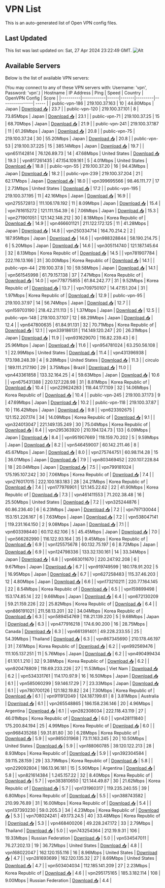 # VPN List

This is an auto-generated list of Open VPN config files.

## Last Updated

This list was last updated on: Sat, 27 Apr 2024 23:22:49 GMT.
![Alt](https://repobeats.axiom.co/api/embed/186b98318ef1479477931607c1ad7d823f12451f.svg "Repobeats analytics image")

## Available Servers

Below is the list of available VPN servers:

(You may connect to any of these VPN servers with: Username: 'vpn', Password: 'vpn'.)
| Hostname | IP Address | Ping | Speed | Country | OpenVPN Config | Score |
|----------|------------|------|-------|---------|----------------| ----- |
| public-vpn-186 | 219.100.37.163 | 10 | 44.80Mbps | Japan | [Download 📥](./configs/server_0_JP.ovpn) | 23.7 |
| public-vpn-120 | 219.100.37.101 | 8 | 73.85Mbps | Japan | [Download 📥](./configs/server_1_JP.ovpn) | 23.1 |
| public-vpn-71 | 219.100.37.25 | 15 | 68.70Mbps | Japan | [Download 📥](./configs/server_2_JP.ovpn) | 21.9 |
| public-vpn-241 | 219.100.37.187 | 11 | 61.26Mbps | Japan | [Download 📥](./configs/server_3_JP.ovpn) | 20.8 |
| public-vpn-75 | 219.100.37.24 | 30 | 55.20Mbps | Japan | [Download 📥](./configs/server_4_JP.ovpn) | 20.8 |
| public-vpn-53 | 219.100.37.225 | 15 | 385.14Mbps | Japan | [Download 📥](./configs/server_5_JP.ovpn) | 19.7 |
| vpn651142814 | 76.126.89.73 | 14 | 47.68Mbps | United States | [Download 📥](./configs/server_6_US.ovpn) | 19.3 |
| vpn817261435 | 47.154.109.161 | 5 | 4.01Mbps | United States | [Download 📥](./configs/server_7_US.ovpn) | 18.8 |
| public-vpn-55 | 219.100.37.20 | 16 | 94.43Mbps | Japan | [Download 📥](./configs/server_8_JP.ovpn) | 18.2 |
| public-vpn-239 | 219.100.37.204 | 21 | 62.17Mbps | Japan | [Download 📥](./configs/server_9_JP.ovpn) | 18.0 |
| vpn399695566 | 98.46.111.77 | 17 | 2.73Mbps | United States | [Download 📥](./configs/server_10_US.ovpn) | 17.2 |
| public-vpn-195 | 219.100.37.195 | 11 | 42.16Mbps | Japan | [Download 📥](./configs/server_11_JP.ovpn) | 16.9 |
| vpn275572813 | 111.106.178.192 | 11 | 8.09Mbps | Japan | [Download 📥](./configs/server_12_JP.ovpn) | 15.4 |
| vpn781615272 | 121.111.154.39 | 6 | 7.06Mbps | Japan | [Download 📥](./configs/server_13_JP.ovpn) | 15.3 |
| vpn271901051 | 121.142.148.212 | 30 | 8.18Mbps | Korea Republic of | [Download 📥](./configs/server_14_KR.ovpn) | 14.9 |
| vpn466601121 | 211.122.172.125 | 11 | 41.28Mbps | Japan | [Download 📥](./configs/server_15_JP.ovpn) | 14.8 |
| vpn250334714 | 164.70.214.2 | 2 | 187.95Mbps | Japan | [Download 📥](./configs/server_16_JP.ovpn) | 14.6 |
| vpn988328844 | 58.190.214.75 | 6 | 5.20Mbps | Japan | [Download 📥](./configs/server_17_JP.ovpn) | 14.6 |
| vpn305114740 | 121.187.145.64 | 32 | 8.13Mbps | Korea Republic of | [Download 📥](./configs/server_18_KR.ovpn) | 14.5 |
| vpn781907784 | 222.116.13.166 | 31 | 30.00Mbps | Korea Republic of | [Download 📥](./configs/server_19_KR.ovpn) | 14.1 |
| public-vpn-44 | 219.100.37.8 | 10 | 59.58Mbps | Japan | [Download 📥](./configs/server_20_JP.ovpn) | 14.1 |
| vpn561545998 | 61.79.157.138 | 37 | 7.47Mbps | Korea Republic of | [Download 📥](./configs/server_21_KR.ovpn) | 14.0 |
| vpn778775855 | 61.84.242.77 | 31 | 9.52Mbps | Korea Republic of | [Download 📥](./configs/server_22_KR.ovpn) | 13.7 |
| vpn709750107 | 14.47.151.204 | 31 | 1.97Mbps | Korea Republic of | [Download 📥](./configs/server_23_KR.ovpn) | 12.9 |
| public-vpn-95 | 219.100.37.97 | 14 | 56.74Mbps | Japan | [Download 📥](./configs/server_24_JP.ovpn) | 12.7 |
| vpn159703190 | 218.42.211.113 | 5 | 1.37Mbps | Japan | [Download 📥](./configs/server_25_JP.ovpn) | 12.5 |
| public-vpn-148 | 219.100.37.107 | 12 | 68.29Mbps | Japan | [Download 📥](./configs/server_26_JP.ovpn) | 12.4 |
| vpn647800635 | 61.84.91.131 | 32 | 70.71Mbps | Korea Republic of | [Download 📥](./configs/server_27_KR.ovpn) | 12.1 |
| vpn339186131 | 114.149.120.247 | 20 | 26.31Mbps | Japan | [Download 📥](./configs/server_28_JP.ovpn) | 11.9 |
| vpn931629070 | 116.82.239.43 | 6 | 25.96Mbps | Japan | [Download 📥](./configs/server_29_JP.ovpn) | 11.6 |
| vpn954781024 | 63.250.56.108 | 1 | 22.99Mbps | United States | [Download 📥](./configs/server_30_US.ovpn) | 11.4 |
| vpn431396938 | 173.198.248.39 | 4 | 9.28Mbps | United States | [Download 📥](./configs/server_31_US.ovpn) | 11.3 |
| circulo | 189.111.217.190 | 29 | 3.75Mbps | Brazil | [Download 📥](./configs/server_32_BR.ovpn) | 11.0 |
| vpn443361858 | 133.32.164.25 | 4 | 59.63Mbps | Japan | [Download 📥](./configs/server_33_JP.ovpn) | 10.6 |
| vpn675431388 | 220.127.228.98 | 31 | 8.81Mbps | Korea Republic of | [Download 📥](./configs/server_34_KR.ovpn) | 10.4 |
| vpn229624283 | 118.44.177.109 | 32 | 14.06Mbps | Korea Republic of | [Download 📥](./configs/server_35_KR.ovpn) | 10.4 |
| public-vpn-245 | 219.100.37.173 | 9 | 47.69Mbps | Japan | [Download 📥](./configs/server_36_JP.ovpn) | 10.2 |
| public-vpn-118 | 219.100.37.87 | 10 | 116.42Mbps | Japan | [Download 📥](./configs/server_37_JP.ovpn) | 9.8 |
| vpn623392675 | 121.152.207.174 | 34 | 14.09Mbps | Korea Republic of | [Download 📥](./configs/server_38_KR.ovpn) | 9.1 |
| vpn324013047 | 221.149.135.249 | 30 | 75.04Mbps | Korea Republic of | [Download 📥](./configs/server_39_KR.ovpn) | 8.4 |
| vpn295363920 | 210.194.124.73 | 133 | 6.09Mbps | Japan | [Download 📥](./configs/server_40_JP.ovpn) | 8.4 |
| vpn951907669 | 118.159.70.202 | 5 | 9.59Mbps | Japan | [Download 📥](./configs/server_41_JP.ovpn) | 8.2 |
| vpn546459007 | 60.142.211.46 | 8 | 45.67Mbps | Japan | [Download 📥](./configs/server_42_JP.ovpn) | 8.0 |
| vpn275744751 | 60.98.114.28 | 15 | 36.01Mbps | Japan | [Download 📥](./configs/server_43_JP.ovpn) | 7.9 |
| vpn803469452 | 220.107.228.84 | 18 | 20.04Mbps | Japan | [Download 📥](./configs/server_44_JP.ovpn) | 7.5 |
| vpn799181024 | 175.195.107.242 | 30 | 7.06Mbps | Korea Republic of | [Download 📥](./configs/server_45_KR.ovpn) | 7.4 |
| vpn276017015 | 222.100.183.183 | 28 | 24.21Mbps | Korea Republic of | [Download 📥](./configs/server_46_KR.ovpn) | 7.4 |
| vpn177976901 | 121.145.22.62 | 22 | 41.90Mbps | Korea Republic of | [Download 📥](./configs/server_47_KR.ovpn) | 7.3 |
| vpn461411553 | 71.202.38.48 | 16 | 25.50Mbps | United States | [Download 📥](./configs/server_48_US.ovpn) | 7.2 |
| vpn325244876 | 60.86.236.40 | 6 | 6.23Mbps | Japan | [Download 📥](./configs/server_49_JP.ovpn) | 7.2 |
| vpn797130044 | 153.151.226.167 | 6 | 7.63Mbps | Japan | [Download 📥](./configs/server_50_JP.ovpn) | 7.2 |
| vpn538047141 | 119.231.164.150 | 2 | 9.08Mbps | Japan | [Download 📥](./configs/server_51_JP.ovpn) | 7.1 |
| vpn603398440 | 60.112.62.106 | 5 | 45.45Mbps | Japan | [Download 📥](./configs/server_52_JP.ovpn) | 7.0 |
| vpn566282990 | 116.122.93.164 | 35 | 9.45Mbps | Korea Republic of | [Download 📥](./configs/server_53_KR.ovpn) | 6.9 |
| vpn125575678 | 60.132.75.197 | 6 | 8.72Mbps | Japan | [Download 📥](./configs/server_54_JP.ovpn) | 6.9 |
| vpn124798336 | 133.32.130.161 | 14 | 33.34Mbps | Japan | [Download 📥](./configs/server_55_JP.ovpn) | 6.8 |
| vpn663011670 | 220.247.92.208 | 6 | 9.67Mbps | Japan | [Download 📥](./configs/server_56_JP.ovpn) | 6.7 |
| vpn919749599 | 180.178.91.202 | 5 | 16.95Mbps | Japan | [Download 📥](./configs/server_57_JP.ovpn) | 6.7 |
| vpn627258483 | 115.37.46.203 | 12 | 4.80Mbps | Japan | [Download 📥](./configs/server_58_JP.ovpn) | 6.6 |
| vpn173210211 | 220.77.164.145 | 22 | 8.54Mbps | Korea Republic of | [Download 📥](./configs/server_59_KR.ovpn) | 6.5 |
| vpn159899498 | 153.174.85.14 | 22 | 9.66Mbps | Japan | [Download 📥](./configs/server_60_JP.ovpn) | 6.4 |
| vpn672130209 | 59.21.159.226 | 22 | 25.82Mbps | Korea Republic of | [Download 📥](./configs/server_61_KR.ovpn) | 6.4 |
| vpn886191021 | 211.58.13.201 | 32 | 34.04Mbps | Korea Republic of | [Download 📥](./configs/server_62_KR.ovpn) | 6.3 |
| vpn589454769 | 118.21.139.220 | 5 | 9.68Mbps | Japan | [Download 📥](./configs/server_63_JP.ovpn) | 6.3 |
| vpn477916218 | 174.6.90.200 | 16 | 28.75Mbps | Canada | [Download 📥](./configs/server_64_CA.ovpn) | 6.3 |
| vpn661391401 | 49.228.233.55 | 25 | 54.39Mbps | Thailand | [Download 📥](./configs/server_65_TH.ovpn) | 6.3 |
| vpn867345690 | 210.178.46.197 | 31 | 7.61Mbps | Korea Republic of | [Download 📥](./configs/server_66_KR.ovpn) | 6.2 |
| vpn992569476 | 111.105.137.251 | 11 | 5.76Mbps | Japan | [Download 📥](./configs/server_67_JP.ovpn) | 6.2 |
| vpn490499434 | 61.101.1.210 | 32 | 9.38Mbps | Korea Republic of | [Download 📥](./configs/server_68_KR.ovpn) | 6.2 |
| vpn920478809 | 118.69.233.226 | 27 | 11.53Mbps | Viet Nam | [Download 📥](./configs/server_69_VN.ovpn) | 6.2 |
| vpn534331761 | 114.170.97.9 | 16 | 16.50Mbps | Japan | [Download 📥](./configs/server_70_JP.ovpn) | 6.1 |
| vpn585060299 | 59.146.17.29 | 7 | 23.33Mbps | Japan | [Download 📥](./configs/server_71_JP.ovpn) | 6.1 |
| vpn780700126 | 121.182.19.82 | 24 | 7.30Mbps | Korea Republic of | [Download 📥](./configs/server_72_KR.ovpn) | 6.1 |
| vpn911912049 | 124.187.199.61 | 8 | 3.81Mbps | Australia | [Download 📥](./configs/server_73_AU.ovpn) | 6.1 |
| vpn265548865 | 186.158.236.146 | 20 | 4.96Mbps | Argentina | [Download 📥](./configs/server_74_AR.ovpn) | 6.1 |
| vpn282308034 | 222.118.43.119 | 27 | 46.01Mbps | Korea Republic of | [Download 📥](./configs/server_75_KR.ovpn) | 6.0 |
| vpn428111840 | 175.200.84.194 | 25 | 4.99Mbps | Korea Republic of | [Download 📥](./configs/server_76_KR.ovpn) | 6.0 |
| vpn968435268 | 59.31.81.80 | 30 | 6.28Mbps | Korea Republic of | [Download 📥](./configs/server_77_KR.ovpn) | 5.9 |
| vpn985031968 | 73.11.163.245 | 20 | 10.50Mbps | United States | [Download 📥](./configs/server_78_US.ovpn) | 5.9 |
| vpn188060785 | 39.120.122.213 | 28 | 8.93Mbps | Korea Republic of | [Download 📥](./configs/server_79_KR.ovpn) | 5.9 |
| vpn392304584 | 39.115.28.159 | 29 | 33.79Mbps | Korea Republic of | [Download 📥](./configs/server_80_KR.ovpn) | 5.8 |
| vpn229092804 | 186.13.96.181 | 15 | 5.90Mbps | Argentina | [Download 📥](./configs/server_81_AR.ovpn) | 5.8 |
| vpn821614384 | 1.245.157.22 | 32 | 8.40Mbps | Korea Republic of | [Download 📥](./configs/server_82_KR.ovpn) | 5.7 |
| vpn383810650 | 121.144.49.87 | 30 | 21.62Mbps | Korea Republic of | [Download 📥](./configs/server_83_KR.ovpn) | 5.7 |
| vpn131960317 | 119.235.240.55 | 39 | 6.80Mbps | Korea Republic of | [Download 📥](./configs/server_84_KR.ovpn) | 5.5 |
| vpn388743582 | 210.99.76.89 | 31 | 16.00Mbps | Korea Republic of | [Download 📥](./configs/server_85_KR.ovpn) | 5.4 |
| vpn137393230 | 59.0.205.3 | 34 | 4.23Mbps | Korea Republic of | [Download 📥](./configs/server_86_KR.ovpn) | 5.3 |
| vpn708024241 | 49.173.24.5 | 40 | 33.48Mbps | Korea Republic of | [Download 📥](./configs/server_87_KR.ovpn) | 5.3 |
| vpn468400206 | 49.228.247.172 | 33 | 2.79Mbps | Thailand | [Download 📥](./configs/server_88_TH.ovpn) | 5.0 |
| vpn743254364 | 212.19.9.31 | 106 | 19.33Mbps | Russian Federation | [Download 📥](./configs/server_89_RU.ovpn) | 5.0 |
| vpn534547011 | 76.27.202.13 | 19 | 36.72Mbps | United States | [Download 📥](./configs/server_90_US.ovpn) | 4.8 |
| vpn168022047 | 162.120.155.116 | 16 | 8.96Mbps | United States | [Download 📥](./configs/server_91_US.ovpn) | 4.7 |
| vpn281693699 | 162.120.135.32 | 27 | 8.69Mbps | United States | [Download 📥](./configs/server_92_US.ovpn) | 4.7 |
| vpn503404034 | 112.185.141.209 | 27 | 2.23Mbps | Korea Republic of | [Download 📥](./configs/server_93_KR.ovpn) | 4.6 |
| vpn295175165 | 185.3.182.114 | 108 | 9.00Mbps | Russian Federation | [Download 📥](./configs/server_94_RU.ovpn) | 4.4 |
